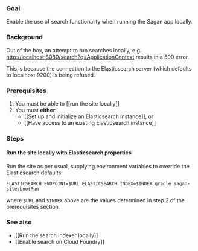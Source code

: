 ### Goal

Enable the use of search functionality when running the Sagan app locally.

### Background

Out of the box, an attempt to run searches locally, e.g. <http://localhost:8080/search?q=ApplicationContext> results in a 500 error.

This is because the connection to the Elasticsearch server (which defaults to localhost:9200) is being refused.

### Prerequisites

1. You must be able to [[run the site locally]]
2. You must **either**:
    - [[Set up and initialize an Elasticsearch instance]], or
    - [[Have access to an existing Elasticsearch instance]]

### Steps

#### Run the site locally with Elasticsearch properties

Run the site as per usual, supplying environment variables to override the Elasticsearch defaults:

    ELASTICSEARCH_ENDPOINT=$URL ELASTICSEARCH_INDEX=$INDEX gradle sagan-site:bootRun

where `$URL` and `$INDEX` above are the values determined in step 2 of the prerequisites section.

### See also

 - [[Run the search indexer locally]]
 - [[Enable search on Cloud Foundry]]
